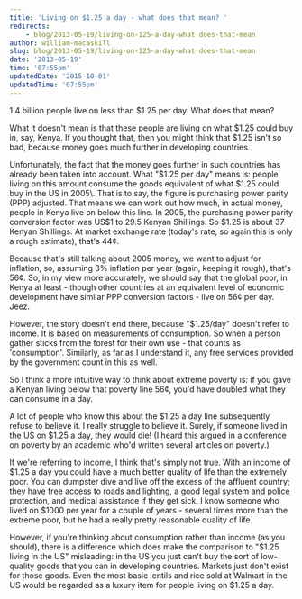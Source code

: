 ```yaml
---
title: 'Living on $1.25 a day - what does that mean? '
redirects:
    - blog/2013-05-19/living-on-125-a-day-what-does-that-mean
author: william-macaskill
slug: blog/2013-05-19/living-on-125-a-day-what-does-that-mean
date: '2013-05-19'
time: '07:55pm'
updatedDate: '2015-10-01'
updatedTime: '07:55pm'
---
```

1.4 billion people live on less than $1.25 per day. What does that mean?

What it doesn't mean is that these people are living on what $1.25 could buy in, say, Kenya. If you thought that, then you might think that $1.25 isn't so bad, because money goes much further in developing countries.

Unfortunately, the fact that the money goes further in such countries has already been taken into account. What "$1.25 per day" means is: people living on this amount consume the goods equivalent of what $1.25 could buy in the US in 2005\. That is to say, the figure is purchasing power parity (PPP) adjusted. That means we can work out how much, in actual money, people in Kenya live on below this line. In 2005, the purchasing power parity conversion factor was US$1 to 29.5 Kenyan Shillings. So $1.25 is about 37 Kenyan Shillings. At market exchange rate (today's rate, so again this is only a rough estimate), that's 44¢.

Because that's still talking about 2005 money, we want to adjust for inflation, so, assuming 3% inflation per year (again, keeping it rough), that's 56¢. So, in my view more accurately, we should say that the global poor, in Kenya at least - though other countries at an equivalent level of economic development have similar PPP conversion factors - live on 56¢ per day. Jeez.

However, the story doesn't end there, because "$1.25/day" doesn't refer to income. It is based on measurements of consumption. So when a person gather sticks from the forest for their own use - that counts as 'consumption'. Similarly, as far as I understand it, any free services provided by the government count in this as well.

So I think a more intuitive way to think about extreme poverty is: if you gave a Kenyan living below that poverty line 56¢, you'd have doubled what they can consume in a day.

A lot of people who know this about the $1.25 a day line subsequently refuse to believe it. I really struggle to believe it. Surely, if someone lived in the US on $1.25 a day, they would die! (I heard this argued in a conference on poverty by an academic who'd written several articles on poverty.)

If we're referring to income, I think that's simply not true. With an income of $1.25 a day you could have a much better quality of life than the extremely poor. You can dumpster dive and live off the excess of the affluent country; they have free access to roads and lighting, a good legal system and police protection, and medical assistance if they get sick. I know someone who lived on $1000 per year for a couple of years - several times more than the extreme poor, but he had a really pretty reasonable quality of life.

However, if you're thinking about consumption rather than income (as you should), there is a difference which does make the comparison to "$1.25 living in the US" misleading: in the US you just can't buy the sort of low-quality goods that you can in developing countries. Markets just don't exist for those goods. Even the most basic lentils and rice sold at Walmart in the US would be regarded as a luxury item for people living on $1.25 a day.